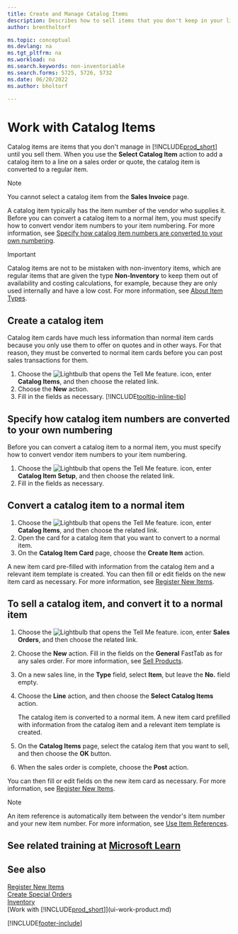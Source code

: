 ```yaml
---
title: Create and Manage Catalog Items
description: Describes how to sell items that you don't keep in your list of items.
author: brentholtorf

ms.topic: conceptual
ms.devlang: na
ms.tgt_pltfrm: na
ms.workload: na
ms.search.keywords: non-inventoriable
ms.search.forms: 5725, 5726, 5732
ms.date: 06/20/2022
ms.author: bholtorf

---
```

# Work with Catalog Items

Catalog items are items that you don't manage in [!INCLUDE[prod_short](includes/prod_short.md)] until you sell them. When you use the **Select Catalog Item** action to add a catalog item to a line on a sales order or quote, the catalog item is converted to a regular item.

> [!NOTE]  
> You cannot select a catalog item from the **Sales Invoice** page.

A catalog item typically has the item number of the vendor who supplies it. Before you can convert a catalog item to a normal item, you must specify how to convert vendor item numbers to your item numbering. For more information, see [Specify how catalog item numbers are converted to your own numbering](#specify-how-catalog-item-numbers-are-converted-to-your-own-numbering).  

> [!IMPORTANT]
> Catalog items are not to be mistaken with non-inventory items, which are regular items that are given the type **Non-Inventory** to keep them out of availability and costing calculations, for example, because they are only used internally and have a low cost. For more information, see [About Item Types](inventory-about-item-types.md).

## Create a catalog item

Catalog item cards have much less information than normal item cards because you only use them to offer on quotes and in other ways. For that reason, they must be converted to normal item cards before you can post sales transactions for them.

1. Choose the ![Lightbulb that opens the Tell Me feature.](media/ui-search/search_small.png "Tell me what you want to do") icon, enter **Catalog Items**, and then choose the related link.
2. Choose the **New** action.
3. Fill in the fields as necessary. [!INCLUDE[tooltip-inline-tip](includes/tooltip-inline-tip_md.md)]

## Specify how catalog item numbers are converted to your own numbering

Before you can convert a catalog item to a normal item, you must specify how to convert vendor item numbers to your item numbering.

1. Choose the ![Lightbulb that opens the Tell Me feature.](media/ui-search/search_small.png "Tell me what you want to do") icon, enter **Catalog Item Setup**, and then choose the related link.
2. Fill in the fields as necessary.

## Convert a catalog item to a normal item

1. Choose the ![Lightbulb that opens the Tell Me feature.](media/ui-search/search_small.png "Tell me what you want to do") icon, enter **Catalog Items**, and then choose the related link.
2. Open the card for a catalog item that you want to convert to a normal item.
3. On the **Catalog Item Card** page, choose the **Create Item** action.

A new item card pre-filled with information from the catalog item and a relevant item template is created. You can then fill or edit fields on the new item card as necessary. For more information, see [Register New Items](inventory-how-register-new-items.md).

## To sell a catalog item, and convert it to a normal item

1. Choose the ![Lightbulb that opens the Tell Me feature.](media/ui-search/search_small.png "Tell me what you want to do") icon, enter **Sales Orders**, and then choose the related link.
2. Choose the **New** action. Fill in the fields on the **General** FastTab as for any sales order. For more information, see [Sell Products](sales-how-sell-products.md).
3. On a new sales line, in the **Type** field, select **Item**, but leave the **No.** field empty.
4. Choose the **Line** action, and then choose the **Select Catalog Items** action.

    The catalog item is converted to a normal item. A new item card prefilled with information from the catalog item and a relevant item template is created.
5. On the **Catalog Items** page, select the catalog item that you want to sell, and then choose the **OK** button.
6. When the sales order is complete, choose the **Post** action.

You can then fill or edit fields on the new item card as necessary. For more information, see [Register New Items](inventory-how-register-new-items.md).

> [!NOTE]  
> An item reference is automatically item between the vendor's item number and your new item number. For more information, see [Use Item References](inventory-how-use-item-cross-refs.md).

## See related training at [Microsoft Learn](/learn/modules/create-sales-documents-dynamics-365-business-central/)

## See also

[Register New Items](inventory-how-register-new-items.md)  
[Create Special Orders](sales-how-to-create-special-orders.md)  
[Inventory](inventory-manage-inventory.md)  
[Work with [!INCLUDE[prod_short](includes/prod_short.md)]](ui-work-product.md)


[!INCLUDE[footer-include](includes/footer-banner.md)]
